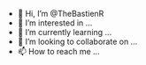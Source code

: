 - 👋 Hi, I’m @TheBastienR
- 👀 I’m interested in ...
- 🌱 I’m currently learning ...
- 💞️ I’m looking to collaborate on ...
- 📫 How to reach me ...

<!---
TheBastienR/TheBastienR is a ✨ special ✨ repository because its `README.md` (this file) appears on your GitHub profile.
You can click the Preview link to take a look at your changes.
--->
